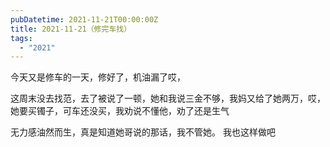 ```yaml
---
pubDatetime: 2021-11-21T00:00:00Z
title: 2021-11-21（修完车找）
tags:
  - "2021"
---
```


今天又是修车的一天，修好了，机油漏了哎，

这周末没去找范，去了被说了一顿，她和我说三金不够，我妈又给了她两万，哎，她要买镯子，可车还没买，我劝说不懂他，劝了还是生气

无力感油然而生，真是知道她哥说的那话，我不管她。
我也这样做吧

